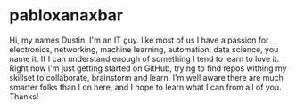 # pabloxanaxbar
Hi, my names Dustin. I'm an IT guy. like most of us I have a passion for electronics, networking, machine learning, automation, data science, you name it. If I can understand enough of something I tend to learn to love it. 
Right now i'm just getting started on GitHub, trying to find repos withing my skillset to collaborate, brainstorm and learn. I'm well aware there are much smarter folks than I on here, and I hope to learn what I can from all of you. Thanks!
